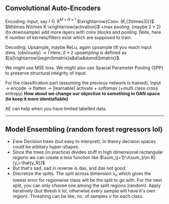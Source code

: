 ## Convolutional Auto-Encoders
Encoding: Input, say $I\in \mathbb{R}^{M\times N\times1}$ $\xrightarrow{Conv. (K,(3\times3))}$ $M\times N\times K \xrightarrow{activation}$ +max pooling. (maybe $2\times 2$) (to downsample) add more layers with conv blocks and pooling.
Note, here $K$ number of kernels/filters exist which are supposed to train.

Decoding: Upsample, maybe ReLu, again upsample till you reach input dims. (obviously)$\rightarrow \hat I$
Here, $2\times 2$ upsampling is defined as $[a]\rightarrow\begin{bmatrix}a&a\\a&a\end{bmatrix}$.

We might use MSE loss. We might also use Spacial Parameter Pooling (SPP) to preserve structural integrity of input.

For the classification part (assuming the previous network is trained), Input -> encode -> flatten -> [learnable] activate + softomax (+multi class cross entropy)
**How about we change our objective to something in GAN space (to keep it more identiafiable)**

AE can help when you have limited labelled data.

___
## Model Ensembling (random forest regressors lol)
- Eww Decision trees (but easy to interpret). In theory decision spaces could be arbitary hyper-shapes.
- Since the trees (in practice) divides stuff in high dimensional rectangular regions we can create a loss function like $\sum_{j=1}^J\sum_{i\in R}(y_i-\hat{y_R})$
- But that's sad, sad in reverse is das, and das not good.
- Discretize the splits. The split across dimension $x_n$ which gives the lowest error for regionwise class will be the split to go with. For the next split, you can only choose one among the split regions (random). Apply iteratively (but thresh it lol, otherwise every sample will have it's own region). Threshing can be like, no. of samples $\geq$ for each class.